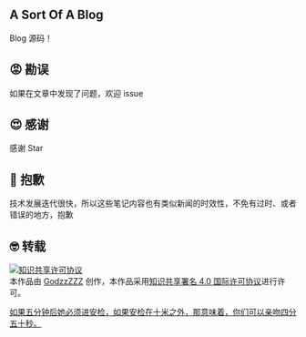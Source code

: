 ## A Sort Of A Blog

Blog 源码！

## 😡 勘误

如果在文章中发现了问题，欢迎 issue

## 😍 感谢

感谢 Star

## 👹 抱歉

技术发展迭代很快，所以这些笔记内容也有类似新闻的时效性，不免有过时、或者错误的地方，抱歉

## 🤓 转载

<a rel="license" href="http://creativecommons.org/licenses/by/4.0/"><img alt="知识共享许可协议" style="border-width:0" src="https://i.creativecommons.org/l/by/4.0/88x31.png" /></a><br />本作品由 [GodzzZZZ](https://0xfee1dead.cn) 创作，本作品采用<a rel="license" href="https://creativecommons.org/licenses/by/4.0/deed.zh">知识共享署名 4.0 国际许可协议</a>进行许可。

[如果五分钟后她必须进安检，如果安检在十米之外，那意味着，你们可以亲吻四分五十秒。](https://0xfee1dead.cn)
